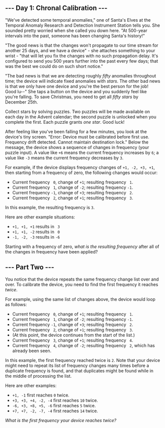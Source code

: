 <h2>--- Day 1: Chronal Calibration ---</h2><p>&quot;We&apos;ve detected some temporal anomalies,&quot; one of Santa&apos;s Elves at the <span title="It&apos;s about as big on the inside as you expected.">Temporal Anomaly Research and Detection Instrument Station</span> tells you. She sounded pretty worried when she called you down here. &quot;At 500-year intervals into the past, someone has been changing Santa&apos;s history!&quot;</p>
<p>&quot;The good news is that the changes won&apos;t propagate to our time stream for another 25 days, and we have a device&quot; - she attaches something to your wrist - &quot;that will let you fix the changes with no such propagation delay. It&apos;s configured to send you 500 years further into the past every few days; that was the best we could do on such short notice.&quot;</p>
<p>&quot;The bad news is that we are detecting roughly <em>fifty</em> anomalies throughout time; the device will indicate fixed anomalies with <em class="star">stars</em>. The other bad news is that we only have one device and you&apos;re the best person for the job! Good lu--&quot; She taps a button on the device and you suddenly feel like you&apos;re falling. To save Christmas, you need to get all <em class="star">fifty stars</em> by December 25th.</p>
<p>Collect stars by solving puzzles.  Two puzzles will be made available on each day in the Advent calendar; the second puzzle is unlocked when you complete the first.  Each puzzle grants <em class="star">one star</em>. Good luck!</p>
<p>After feeling like you&apos;ve been falling for a few minutes, you look at the device&apos;s tiny screen. &quot;Error: Device must be calibrated before first use. Frequency drift detected. Cannot maintain destination lock.&quot; Below the message, the device shows a sequence of changes in frequency (your puzzle input). A value like <code>+6</code> means the current frequency increases by <code>6</code>; a value like <code>-3</code> means the current frequency decreases by <code>3</code>.</p>
<p>For example, if the device displays frequency changes of <code>+1, -2, +3, +1</code>, then starting from a frequency of zero, the following changes would occur:</p>
<ul>
<li>Current frequency <code>&#xA0;0</code>, change of <code>+1</code>; resulting frequency <code>&#xA0;1</code>.</li>
<li>Current frequency <code>&#xA0;1</code>, change of <code>-2</code>; resulting frequency <code>-1</code>.</li>
<li>Current frequency <code>-1</code>, change of <code>+3</code>; resulting frequency <code>&#xA0;2</code>.</li>
<li>Current frequency <code>&#xA0;2</code>, change of <code>+1</code>; resulting frequency <code>&#xA0;3</code>.</li>
</ul>
<p>In this example, the resulting frequency is <code>3</code>.</p>
<p>Here are other example situations:</p>
<ul>
<li><code>+1, +1, +1</code> results in <code>&#xA0;3</code></li>
<li><code>+1, +1, -2</code> results in <code>&#xA0;0</code></li>
<li><code>-1, -2, -3</code> results in <code>-6</code></li>
</ul>
<p>Starting with a frequency of zero, <em>what is the resulting frequency</em> after all of the changes in frequency have been applied?</p>

<h2 id="part2">--- Part Two ---</h2><p>You notice that the device repeats the same frequency change list over and over. To calibrate the device, you need to find the first frequency it reaches <em>twice</em>.</p>
<p>For example, using the same list of changes above, the device would loop as follows:</p>
<ul>
<li>Current frequency <code>&#xA0;0</code>, change of <code>+1</code>; resulting frequency <code>&#xA0;1</code>.</li>
<li>Current frequency <code>&#xA0;1</code>, change of <code>-2</code>; resulting frequency <code>-1</code>.</li>
<li>Current frequency <code>-1</code>, change of <code>+3</code>; resulting frequency <code>&#xA0;2</code>.</li>
<li>Current frequency <code>&#xA0;2</code>, change of <code>+1</code>; resulting frequency <code>&#xA0;3</code>.</li>
<li>(At this point, the device continues from the start of the list.)</li>
<li>Current frequency <code>&#xA0;3</code>, change of <code>+1</code>; resulting frequency <code>&#xA0;4</code>.</li>
<li>Current frequency <code>&#xA0;4</code>, change of <code>-2</code>; resulting frequency <code>&#xA0;2</code>, which has already been seen.</li>
</ul>
<p>In this example, the first frequency reached twice is <code>2</code>. Note that your device might need to repeat its list of frequency changes many times before a duplicate frequency is found, and that duplicates might be found while in the middle of processing the list.</p>
<p>Here are other examples:</p>
<ul>
<li><code>+1, -1</code> first reaches <code>0</code> twice.</li>
<li><code>+3, +3, +4, -2, -4</code> first reaches <code>10</code> twice.</li>
<li><code>-6, +3, +8, +5, -6</code> first reaches <code>5</code> twice.</li>
<li><code>+7, +7, -2, -7, -4</code> first reaches <code>14</code> twice.</li>
</ul>
<p><em>What is the first frequency your device reaches twice?</em></p>

